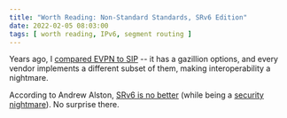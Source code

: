 ```yaml
---
title: "Worth Reading: Non-Standard Standards, SRv6 Edition"
date: 2022-02-05 08:03:00
tags: [ worth reading, IPv6, segment routing ]
---
```

Years ago, I [compared EVPN to SIP](https://blog.ipspace.net/2017/02/evpn-all-that-glitters-is-not-gold.html) -- it has a gazillion options, and every vendor implements a different subset of them, making interoperability a nightmare.

According to Andrew Alston, [SRv6 is no better](https://medium.com/@AndrewLiquid/non-standard-standards-srv6-aa7b360e8e20) (while being a [security nightmare](https://blog.ipspace.net/2021/11/worth-reading-srv6-insecure.html)). No surprise there.
